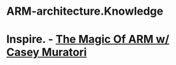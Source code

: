 # ARM-architecture.Knowledge
# Inspire. - [The Magic Of ARM w/ Casey Muratori](https://youtu.be/Zr09I5OlOjs)
